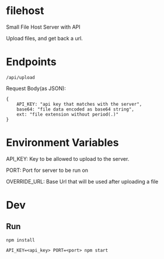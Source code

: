# filehost
Small File Host Server with API

Upload files, and get back a url.

# Endpoints
`/api/upload`

Request Body(as JSON):
```
{
    API_KEY: "api key that matches with the server",
    base64: "file data encoded as base64 string",
    ext: "file extension without period(.)"
}
```

# Environment Variables
API_KEY: Key to be allowed to upload to the server.

PORT: Port for server to be run on

OVERRIDE_URL: Base Url that will be used after uploading a file

# Dev
## Run
```
npm install

API_KEY=<api_key> PORT=<port> npm start
```